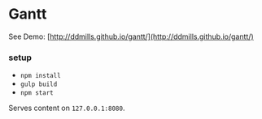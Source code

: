 # Gantt

See Demo: [http://ddmills.github.io/gantt/](http://ddmills.github.io/gantt/)

### setup
- `npm install`
- `gulp build`
- `npm start`

Serves content on `127.0.0.1:8080`.
